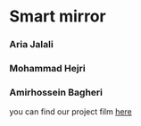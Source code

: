 # Smart mirror
### Aria Jalali
### Mohammad Hejri
### Amirhossein Bagheri

you can find our project film [here](https://aparat.com/v/MpTon) 
